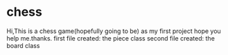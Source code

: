 # chess
Hi,This is a chess game(hopefully going to be) as my first project hope you help me.thanks.
first file created: the piece class 
second file created: the board class
